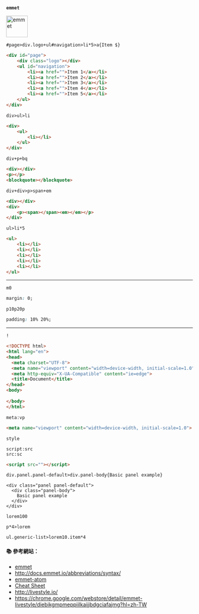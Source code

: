 **`emmet`**

<img src="http://emmet.io/-/4076541266/i/logo.svg" alt="emmet" width=58 height=58>

```
#page>div.logo+ul#navigation>li*5>a{Item $}
```

```html
<div id="page">
    <div class="logo"></div>
    <ul id="navigation">
        <li><a href="">Item 1</a></li>
        <li><a href="">Item 2</a></li>
        <li><a href="">Item 3</a></li>
        <li><a href="">Item 4</a></li>
        <li><a href="">Item 5</a></li>
    </ul>
</div>
```

```
div>ul>li
```
```html
<div>
    <ul>
        <li></li>
    </ul>
</div>
```
```
div+p+bq
```
```html
<div></div>
<p></p>
<blockquote></blockquote>
```

```
div+div>p>span+em 
```
```html
<div></div>
<div>
    <p><span></span><em></em></p>
</div>
```

```
ul>li*5
```
```html
<ul>
    <li></li>
    <li></li>
    <li></li>
    <li></li>
    <li></li>
</ul>
```
---

```
m0
```
```css
margin: 0;
```

```
p10p20p
```

```css
padding: 10% 20%;
```
---

```
!
```

```html
<!DOCTYPE html>
<html lang="en">
<head>
  <meta charset="UTF-8">
  <meta name="viewport" content="width=device-width, initial-scale=1.0">
  <meta http-equiv="X-UA-Compatible" content="ie=edge">
  <title>Document</title>
</head>
<body>
  
</body>
</html>
```

```
meta:vp
```

```html
<meta name="viewport" content="width=device-width, initial-scale=1.0">
```

```
style
```

```
script:src
src:sc
```
```html
<script src=""></script>
```

```
div.panel.panel-default>div.panel-body{Basic panel example}
```

```
<div class="panel panel-default">
  <div class="panel-body">
    Basic panel example
  </div>
</div>
```

```
lorem100

p*4>lorem

ul.generic-list>lorem10.item*4
```

#### :books: 參考網站：

- [emmet](http://emmet.io/)
- http://docs.emmet.io/abbreviations/syntax/
- [emmet-atom](https://github.com/emmetio/emmet-atom)
- [Cheat Sheet](http://docs.emmet.io/cheat-sheet/)
- http://livestyle.io/
- https://chrome.google.com/webstore/detail/emmet-livestyle/diebikgmpmeppiilkaijjbdgciafajmg?hl=zh-TW
